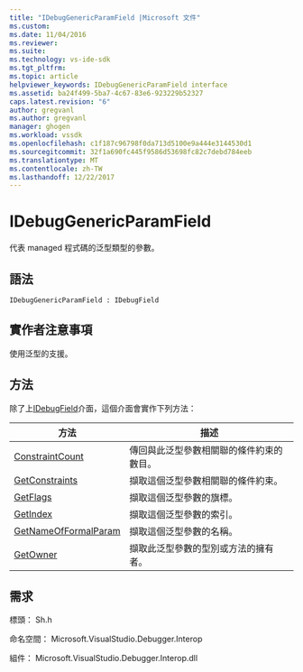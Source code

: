```yaml
---
title: "IDebugGenericParamField |Microsoft 文件"
ms.custom: 
ms.date: 11/04/2016
ms.reviewer: 
ms.suite: 
ms.technology: vs-ide-sdk
ms.tgt_pltfrm: 
ms.topic: article
helpviewer_keywords: IDebugGenericParamField interface
ms.assetid: ba24f499-5ba7-4c67-83e6-923229b52327
caps.latest.revision: "6"
author: gregvanl
ms.author: gregvanl
manager: ghogen
ms.workload: vssdk
ms.openlocfilehash: c1f187c96798f0da713d5100e9a444e3144530d1
ms.sourcegitcommit: 32f1a690fc445f9586d53698fc82c7debd784eeb
ms.translationtype: MT
ms.contentlocale: zh-TW
ms.lasthandoff: 12/22/2017
---
```

# <a name="idebuggenericparamfield"></a>IDebugGenericParamField
代表 managed 程式碼的泛型類型的參數。  
  
## <a name="syntax"></a>語法  
  
```  
IDebugGenericParamField : IDebugField  
```  
  
## <a name="notes-for-implementers"></a>實作者注意事項  
 使用泛型的支援。  
  
## <a name="methods"></a>方法  
 除了上[IDebugField](../../../extensibility/debugger/reference/idebugfield.md)介面，這個介面會實作下列方法：  
  
|方法|描述|  
|------------|-----------------|  
|[ConstraintCount](../../../extensibility/debugger/reference/idebuggenericparamfield-constraintcount.md)|傳回與此泛型參數相關聯的條件約束的數目。|  
|[GetConstraints](../../../extensibility/debugger/reference/idebuggenericparamfield-getconstraints.md)|擷取這個泛型參數相關聯的條件約束。|  
|[GetFlags](../../../extensibility/debugger/reference/idebuggenericparamfield-getflags.md)|擷取這個泛型參數的旗標。|  
|[GetIndex](../../../extensibility/debugger/reference/idebuggenericparamfield-getindex.md)|擷取這個泛型參數的索引。|  
|[GetNameOfFormalParam](../../../extensibility/debugger/reference/idebuggenericparamfield-getnameofformalparam.md)|擷取這個泛型參數的名稱。|  
|[GetOwner](../../../extensibility/debugger/reference/idebuggenericparamfield-getowner.md)|擷取此泛型參數的型別或方法的擁有者。|  
  
## <a name="requirements"></a>需求  
 標頭： Sh.h  
  
 命名空間： Microsoft.VisualStudio.Debugger.Interop  
  
 組件： Microsoft.VisualStudio.Debugger.Interop.dll